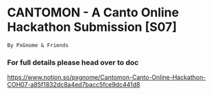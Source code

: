 # CANTOMON - A Canto Online Hackathon Submission [S07]

```By PxGnome & Friends```

### For full details please head over to doc

https://www.notion.so/pxgnome/Cantomon-Canto-Online-Hackathon-COH07-a85f1832dc8a4ed7bacc5fce9dc441d8

